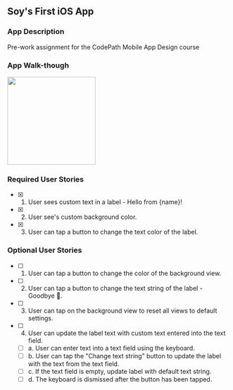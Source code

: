 ## Soy's First iOS App

### App Description
Pre-work assignment for the CodePath Mobile App Design course

### App Walk-though

<img src="YOUR_GIF_URL_HERE" width=200><br>

### Required User Stories
- [x] 1. User sees custom text in a label - Hello from {name}!
- [x] 2. User see's custom background color.
- [x] 3. User can tap a button to change the text color of the label.

### Optional User Stories
- [ ] 1. User can tap a button to change the color of the background view.
- [ ] 2. User can tap a button to change the text string of the label - Goodbye 👋.
- [ ] 3. User can tap on the background view to reset all views to default settings.
- [ ] 4. User can update the label text with custom text entered into the text field.
   - [ ] a. User can enter text into a text field using the keyboard.
   - [ ] b. User can tap the "Change text string" button to update the label with the text from the text field.
   - [ ] c. If the text field is empty, update label with default text string.
   - [ ] d. The keyboard is dismissed after the button has been tapped.